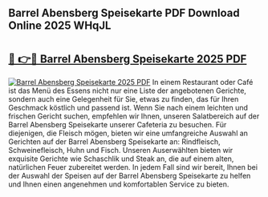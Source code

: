 ## Barrel Abensberg Speisekarte PDF Download Online 2025 WHqJL

# <h2><a href="http://gc77ld2.nevu.top/?p=Barrel+Abensberg+Speisekarte">🔗 👉🔴 Barrel Abensberg Speisekarte 2025 PDF</a></h2>

[![Barrel Abensberg Speisekarte 2025 PDF](https://i.imgur.com/dBaPXMq.png)](http://gc77ld2.nevu.top/?p=Barrel+Abensberg+Speisekarte)
In einem Restaurant oder Café ist das Menü des Essens nicht nur eine Liste der angebotenen Gerichte, sondern auch eine Gelegenheit für Sie, etwas zu finden, das für Ihren Geschmack köstlich und passend ist. Wenn Sie nach einem leichten und frischen Gericht suchen, empfehlen wir Ihnen, unseren Salatbereich auf der Barrel Abensberg Speisekarte unserer Cafeteria zu besuchen. Für diejenigen, die Fleisch mögen, bieten wir eine umfangreiche Auswahl an Gerichten auf der Barrel Abensberg Speisekarte an: Rindfleisch, Schweinefleisch, Huhn und Fisch. Unseren Auserwählten bieten wir exquisite Gerichte wie Schaschlik und Steak an, die auf einem alten, natürlichen Feuer zubereitet werden. In jedem Fall sind wir bereit, Ihnen bei der Auswahl der Speisen auf der Barrel Abensberg Speisekarte zu helfen und Ihnen einen angenehmen und komfortablen Service zu bieten.
